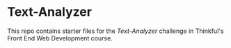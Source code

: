 # Text-Analyzer

This repo contains starter files for the *Text-Analyzer* challenge in Thinkful's Front End Web Development course.
